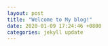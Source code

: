 ```yaml
---
layout: post
title: "Welcome to My blog!"
date: 2020-01-09 17:24:46 +0800
categories: jekyll update
---
```

